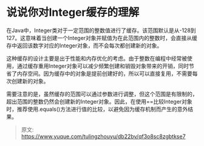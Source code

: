 # 说说你对Integer缓存的理解

在Java中，Integer类对于一定范围的整数值进行了缓存。该范围默认是从-128到127。这意味着当创建一个Integer对象并赋值为在此范围内的整数时，会直接从缓存中返回该数字对应的Integer对象，而不会每次都创建新的对象。

这种缓存的设计主要是出于性能和内存优化的考虑。由于整数在编程中经常被使用，通过缓存重用Integer对象可以减少频繁创建和销毁对象带来的开销，同时节省了内存空间。因为缓存中的对象是提前创建好的，所以可以直接复用，不需要每次创建新的对象。

需要注意的是，虽然缓存的范围可以通过参数进行调整，但这个范围是有限制的，超出范围的整数仍然会创建新的Integer对象。因此，在使用==比较Integer对象时，推荐使用.equals()方法进行值的比较，以避免因为缓存机制而产生的意外结果。



> 原文: <https://www.yuque.com/tulingzhouyu/db22bv/qf3o8sc8zgbtkse7>